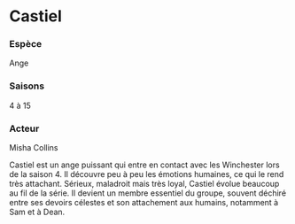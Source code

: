 # **Castiel**

### Espèce
Ange

### Saisons
4 à 15

### Acteur
Misha Collins

Castiel est un ange puissant qui entre en contact avec les Winchester lors de la saison 4. Il découvre peu à peu les émotions humaines, ce qui le rend très attachant. Sérieux, maladroit mais très loyal, Castiel évolue beaucoup au fil de la série.
Il devient un membre essentiel du groupe, souvent déchiré entre ses devoirs célestes et son attachement aux humains, notamment à Sam et à Dean.

